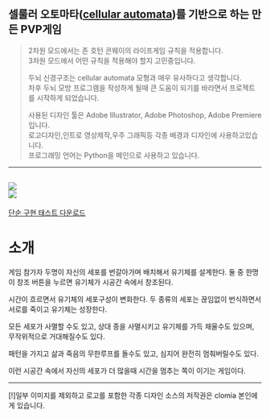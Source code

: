 ## 셀룰러 오토마타([cellular automata](https://en.wikipedia.org/wiki/Cellular_automaton))를 기반으로 하는 만든 PVP게임
> 2차원 모드에서는 존 호턴 콘웨이의 라이프게임 규칙을 적용합니다.  
> 3차원 모드에서 어떤 규칙을 적용해야 할지 고민중입니다.  
>   
> 두뇌 신경구조는 cellular automata 모형과 매우 유사하다고 생각합니다.  
> 차후 두뇌 모방 프로그램을 작성하게 될때 큰 도움이 되기를 바라면서 프로젝트를 시작하게 되었습니다.  
> 
> 사용된 디자인 툴은 Adobe Illustrator, Adobe Photoshop, Adobe Premiere 입니다.  
> 로고디자인,인트로 영상제작,우주 그래픽등 각종 배경과 디자인에 사용하고있습니다.  
> 프로그래밍 언어는 Python을 메인으로 사용하고 있습니다.  
---
![](client/core/artifacts/source/undeveloped_screen.jpg)  
![](media/env.jpg)
------------
[단순 구현 태스트 다운로드](https://docs.google.com/uc?export=download&id=1QSwfwIYjNlPEsti7kwV-w7P07m3XDSEs)

# 소개  
게임 참가자 두명이 자신의 세포를 번갈아가며 배치해서 유기체를 설계한다. 둘 중 한명이 창조 버튼을 누르면 유기체가 시공간 속에서 창조된다.  

시간이 흐르면서 유기체의 세포구성이 변화한다. 두 종류의 세포는 끊임없이 번식하면서 서로를 죽이고 유기체는 성장한다.  

모든 세포가 사멸할 수도 있고, 상대 종을 사멸시키고 유기체를 가득 채울수도 있으며, 무작위적으로 거대해질수도 있다.  
 
패턴을 가지고 삶과 죽음의 무한루프를 돌수도 있고, 심지어 완전히 멈춰버릴수도 있다.  

이런 시공간 속에서 자신의 세포가 더 많을때 시간을 멈추는 쪽이 이기는 게임이다.  
 
-----------
[!]일부 이미지를 제외하고 로고를 포함한 각종 디자인 소스의 저작권은 clomia 본인에게 있습니다.